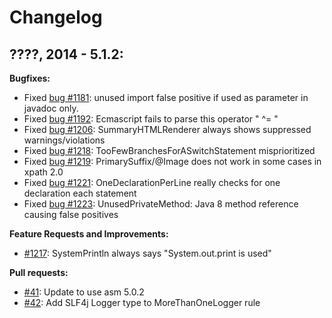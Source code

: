 # Changelog

## ????, 2014 - 5.1.2:

**Bugfixes:**

* Fixed [bug #1181]: unused import false positive if used as parameter in javadoc only.
* Fixed [bug #1192]: Ecmascript fails to parse this operator " ^= "
* Fixed [bug #1206]: SummaryHTMLRenderer always shows suppressed warnings/violations
* Fixed [bug #1218]: TooFewBranchesForASwitchStatement misprioritized
* Fixed [bug #1219]: PrimarySuffix/@Image does not work in some cases in xpath 2.0
* Fixed [bug #1221]: OneDeclarationPerLine really checks for one declaration each statement
* Fixed [bug #1223]: UnusedPrivateMethod: Java 8 method reference causing false positives

[bug #1181]: https://sourceforge.net/p/pmd/bugs/1181/
[bug #1192]: https://sourceforge.net/p/pmd/bugs/1192/
[bug #1206]: https://sourceforge.net/p/pmd/bugs/1206/
[bug #1218]: https://sourceforge.net/p/pmd/bugs/1218/
[bug #1219]: https://sourceforge.net/p/pmd/bugs/1219/
[bug #1221]: https://sourceforge.net/p/pmd/bugs/1221/
[bug #1223]: https://sourceforge.net/p/pmd/bugs/1223/

**Feature Requests and Improvements:**

* [#1217]: SystemPrintln always says "System.out.print is used"

[#1217]: https://sourceforge.net/p/pmd/bugs/1217/


**Pull requests:**

* [#41](https://github.com/pmd/pmd/pull/41): Update to use asm 5.0.2
* [#42](https://github.com/pmd/pmd/pull/42): Add SLF4j Logger type to MoreThanOneLogger rule


